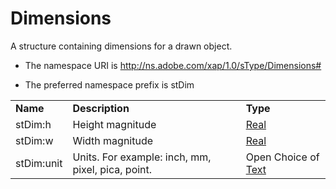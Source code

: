 # Dimensions

A structure containing dimensions for a drawn object.

- The namespace URI is http://ns.adobe.com/xap/1.0/sType/Dimensions#

- The preferred namespace prefix is stDim

|    |           |    |
|----|-----------|----|
|**Name**|**Description**|**Type**|
|stDim:h|Height magnitude  |[Real](../index.md#real)|
|stDim:w|Width magnitude  |[Real](../index.md#real)|
|stDim:unit|Units. For example: inch, mm, pixel, pica, point.  |Open Choice of [Text](../index.md#text)|
